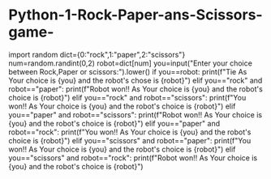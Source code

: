 # Python-1-Rock-Paper-ans-Scissors-game-
import random
dict={0:"rock",1:"paper",2:"scissors"}
num=random.randint(0,2)
robot=dict[num]
you=input("Enter your choice between Rock,Paper or scissors:").lower()
if you==robot:
    print(f"Tie As Your choice is {you} and the robot's chose is {robot}")
elif you=="rock" and robot=="paper":
    print(f"Robot won!! As Your choice is {you} and the robot's choice is {robot}")
elif you=="rock" and robot=="scissors":
    print(f"You won!! As Your choice is {you} and the robot's choice is {robot}")
elif you=="paper" and robot=="scissors":
    print(f"Robot won!! As Your choice is {you} and the robot's choice is {robot}")
elif you=="paper" and robot=="rock":
    print(f"You won!! As Your choice is {you} and the robot's choice is {robot}")
elif you=="scissors" and robot=="paper":
    print(f"You won!! As Your choice is {you} and the robot's choice is {robot}")
elif you=="scissors" and robot=="rock":
    print(f"Robot won!! As Your choice is {you} and the robot's choice is {robot}")
